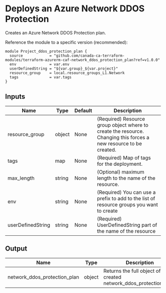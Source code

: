 # Deploys an Azure Network DDOS Protection

Creates an Azure Network DDOS Protection plan.

Reference the module to a specific version (recommended):

```hcl
module Project_ddos_protection_plan {
  source            = "github.com/canada-ca-terraform-modules/terraform-azurerm-caf-network_ddos_protection_plan?ref=v1.0.0"
  env               = var.env
  userDefinedString = "${var.group}_${var.project}"
  resource_group    = local.resource_groups_L1.Network
  tags              = var.tags
}
```

## Inputs

| Name              | Type   | Default | Description                                                                                                       |
| ----------------- | ------ | ------- | ----------------------------------------------------------------------------------------------------------------- |
| resource_group    | object | None    | (Required) Resource group object where to create the resource. Changing this forces a new resource to be created. |
| tags              | map    | None    | (Required) Map of tags for the deployment.                                                                        |
| max_length        | string | None    | (Optional) maximum length to the name of the resource.                                                            |
| env               | string | None    | (Required) You can use a prefix to add to the list of resource groups you want to create                          |
| userDefinedString | string | None    | (Required) UserDefinedString part of the name of the resource                                                     |

## Output

| Name                         | Type   | Description                                                          |
| ---------------------------- | ------ | -------------------------------------------------------------------- |
| network_ddos_protection_plan | object | Returns the full object of the created network_ddos_protection_plan. |
